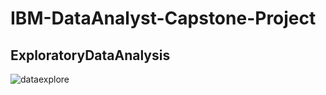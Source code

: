 # IBM-DataAnalyst-Capstone-Project
## ExploratoryDataAnalysis
![dataexplore](https://user-images.githubusercontent.com/87797429/230502176-31f02563-c955-4a1f-8fd2-83a57cb9fbb0.png)
